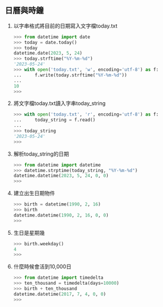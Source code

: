 ## 日曆與時鐘
1. 以字串格式將目前的日期寫入文字檔today.txt
    ```python
    >>> from datetime import date
    >>> today = date.today()
    >>> today
    datetime.date(2023, 5, 24)
    >>> today.strftime("%Y-%m-%d")
    '2023-05-24'
    >>> with open('today.txt', 'w', encoding='utf-8') as f:
    ...     f.write(today.strftime("%Y-%m-%d"))
    ... 
    10
    >>>
    ```

2. 將文字檔today.txt讀入字串today_string
    ```python
    >>> with open('today.txt', 'r', encoding='utf-8') as f:
    ...     today_string = f.read()
    ... 
    >>> today_string
    '2023-05-24'
    >>>
    ```

3. 解析today_string的日期
    ```python
    >>> from datetime import datetime
    >>> datetime.strptime(today_string, "%Y-%m-%d")
    datetime.datetime(2023, 5, 24, 0, 0)
    >>>
    ```

4. 建立出生日期物件
    ```python
    >>> birth = datetime(1990, 2, 16)
    >>> birth
    datetime.datetime(1990, 2, 16, 0, 0)
    >>>
    ```

5. 生日是星期幾
    ```python
    >>> birth.weekday()
    4
    >>>
    ```

6. 什麼時候會活到10,000日
    ```python
    >>> from datetime import timedelta
    >>> ten_thousand = timedelta(days=10000)
    >>> birth + ten_thousand
    datetime.datetime(2017, 7, 4, 0, 0)
    >>>
    ```